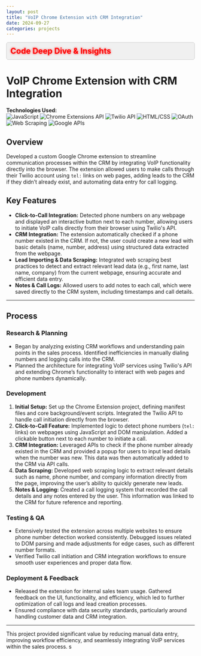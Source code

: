 ```yaml
---
layout: post
title: "VoIP Chrome Extension with CRM Integration"
date: 2024-09-27
categories: projects
---
```


<div class="collapsible-section">
    <h2 class="collapsible-header" style="color: red; font-weight: bold; text-shadow: 0 0 5px rgba(255, 0, 0, 0.7);">
        Code Deep Dive & Insights
    </h2>
    <div class="collapsible-content" style="display: none;">
        <p>
            <!-- Paste your Markdown content here -->
            Here you can add your code insights, explanations, and more. For example:
        </p>
        <pre><code>
// Example code snippet
function exampleFunction() {
    console.log("This is an example function!");
}
        </code></pre>
        <p>
            More insights can follow here...
        </p>
    </div>
</div>

<style>
.collapsible-section .collapsible-header {
    cursor: pointer;
    padding: 10px;
    background-color: #f0f0f0; /* Light gray background */
    border: 1px solid #ccc; /* Light gray border */
    border-radius: 5px; /* Rounded corners */
    margin: 5px 0; /* Space between sections */
}

.collapsible-section .collapsible-content {
    padding: 10px;
    border-top: 1px solid #ccc; /* Border on top of content */
}
</style>

<script>
    // Script to handle the collapsible functionality
    document.querySelectorAll('.collapsible-header').forEach(header => {
        header.addEventListener('click', function() {
            const content = this.nextElementSibling;
            content.style.display = content.style.display === "block" ? "none" : "block";
        });
    });
</script>



# VoIP Chrome Extension with CRM Integration

**Technologies Used:**  
![JavaScript](https://img.shields.io/badge/-JavaScript-F7DF1E?logo=javascript&logoColor=black) ![Chrome Extensions API](https://img.shields.io/badge/-Chrome_Extensions_API-4285F4?logo=google-chrome&logoColor=white) ![Twilio API](https://img.shields.io/badge/-Twilio_API-F22F46?logo=twilio&logoColor=white) ![HTML/CSS](https://img.shields.io/badge/-HTML/CSS-E34F26?logo=html5&logoColor=white) ![OAuth](https://img.shields.io/badge/-OAuth-4285F4?logo=oauth&logoColor=white) ![Web Scraping](https://img.shields.io/badge/-Web_Scraping-239120?logo=python&logoColor=white) ![Google APIs](https://img.shields.io/badge/-Google_APIs-4285F4?logo=google&logoColor=white)

## Overview

Developed a custom Google Chrome extension to streamline communication processes within the CRM by integrating VoIP functionality directly into the browser. The extension allowed users to make calls through their Twilio account using `tel:` links on web pages, adding leads to the CRM if they didn’t already exist, and automating data entry for call logging.

## Key Features

- **Click-to-Call Integration:** Detected phone numbers on any webpage and displayed an interactive button next to each number, allowing users to initiate VoIP calls directly from their browser using Twilio's API.
- **CRM Integration:** The extension automatically checked if a phone number existed in the CRM. If not, the user could create a new lead with basic details (name, number, address) using structured data extracted from the webpage.
- **Lead Importing & Data Scraping:** Integrated web scraping best practices to detect and extract relevant lead data (e.g., first name, last name, company) from the current webpage, ensuring accurate and efficient data entry.
- **Notes & Call Logs:** Allowed users to add notes to each call, which were saved directly to the CRM system, including timestamps and call details.

---

## Process

### Research & Planning

- Began by analyzing existing CRM workflows and understanding pain points in the sales process. Identified inefficiencies in manually dialing numbers and logging calls into the CRM.
- Planned the architecture for integrating VoIP services using Twilio's API and extending Chrome’s functionality to interact with web pages and phone numbers dynamically.

### Development

1. **Initial Setup:** Set up the Chrome Extension project, defining manifest files and core background/event scripts. Integrated the Twilio API to handle call initiation directly from the browser.
2. **Click-to-Call Feature:** Implemented logic to detect phone numbers (`tel:` links) on webpages using JavaScript and DOM manipulation. Added a clickable button next to each number to initiate a call.
3. **CRM Integration:** Leveraged APIs to check if the phone number already existed in the CRM and provided a popup for users to input lead details when the number was new. This data was then automatically added to the CRM via API calls.
4. **Data Scraping:** Developed web scraping logic to extract relevant details such as name, phone number, and company information directly from the page, improving the user’s ability to quickly generate new leads.
5. **Notes & Logging:** Created a call logging system that recorded the call details and any notes entered by the user. This information was linked to the CRM for future reference and reporting.

### Testing & QA

- Extensively tested the extension across multiple websites to ensure phone number detection worked consistently. Debugged issues related to DOM parsing and made adjustments for edge cases, such as different number formats.
- Verified Twilio call initiation and CRM integration workflows to ensure smooth user experiences and proper data flow.

### Deployment & Feedback

- Released the extension for internal sales team usage. Gathered feedback on the UI, functionality, and efficiency, which led to further optimization of call logs and lead creation processes.
- Ensured compliance with data security standards, particularly around handling customer data and CRM integration.

---

This project provided significant value by reducing manual data entry, improving workflow efficiency, and seamlessly integrating VoIP services within the sales process.
s